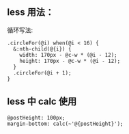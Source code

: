 ## less 用法：

循环写法:

```less
.circleFor(@i) when(@i < 16) {
  &:nth-child(@{i}) {
    width: 170px - @c-w * (@i - 12);
    height: 170px - @c-w * (@i - 12);
  }
  .circleFor(@i + 1);
}
```

## less 中 calc 使用

```less
@postHeight: 100px;
margin-bottom: calc(~'@{postHeight}');
```
